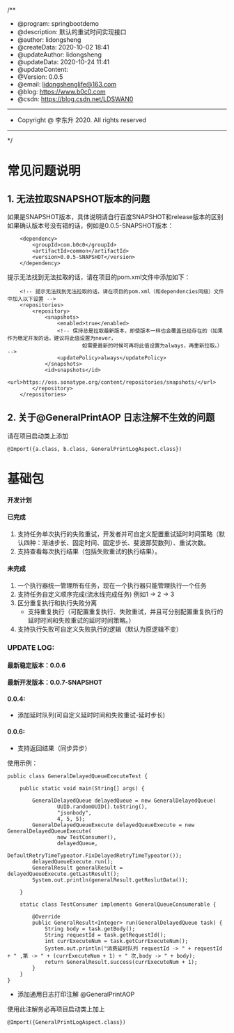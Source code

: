 

/**
 * @program: springbootdemo
 * @description: 默认的重试时间实现接口
 * @author: lidongsheng
 * @createData: 2020-10-02 18:41
 * @updateAuthor: lidongsheng
 * @updateData: 2020-10-24 11:41
 * @updateContent:
 * @Version: 0.0.5
 * @email: lidongshenglife@163.com
 * @blog: https://www.b0c0.com
 * @csdn: https://blog.csdn.net/LDSWAN0
 * ************************************************
 * Copyright @ 李东升 2020. All rights reserved
 * ************************************************
 */

# 常见问题说明

## 1. 无法拉取SNAPSHOT版本的问题
如果是SNAPSHOT版本，具体说明请自行百度SNAPSHOT和release版本的区别
如果确认版本号没有错的话，例如是0.0.5-SNAPSHOT版本：
```
    <dependency>
        <groupId>com.b0c0</groupId>
        <artifactId>common</artifactId>
        <version>0.0.5-SNAPSHOT</version>
    </dependency>
```
提示无法找到无法拉取的话，请在项目的pom.xml文件中添加如下：
```
    <!-- 提示无法找到无法拉取的话，请在项目的pom.xml（和dependencies同级）文件中加入以下设置 -->
    <repositories>
        <repository>
            <snapshots>
                <enabled>true</enabled>
                <!-- 保持总是拉取最新版本，即使版本一样也会覆盖已经存在的（如果作为稳定开发的话，建议将此值设置为never，
                        如需要最新的时候可再将此值设置为always，再重新拉取。） -->
                <updatePolicy>always</updatePolicy>
            </snapshots>
            <id>snapshots</id>
            <url>https://oss.sonatype.org/content/repositories/snapshots/</url>
        </repository>
    </repositories>
```
## 2. 关于@GeneralPrintAOP 日志注解不生效的问题

请在项目启动类上添加

```
@Import({a.class, b.class, GeneralPrintLogAspect.class})
```


 

# 基础包

#### 开发计划

#### 已完成

1. 支持任务单次执行的失败重试，开发者并可自定义配置重试延时时间策略（默认四种：渐进步长、固定时间、固定步长、斐波那契数列）、重试次数。
2. 支持查看每次执行结果（包括失败重试的执行结果）。

#### 未完成
1. 一个执行器统一管理所有任务，现在一个执行器只能管理执行一个任务
2. 支持任务自定义顺序完成(流水线完成任务) 例如1 -> 2 -> 3
3. 区分重复执行和执行失败分离
   * 支持重复执行（可配置重复执行、失败重试，并且可分别配置重复执行的延时时间和失败重试的延时时间策略。）
4. 支持执行失败可自定义失败执行的逻辑（默认为原逻辑不变）

### UPDATE LOG:

#### 最新稳定版本：0.0.6

#### 最新开发版本：0.0.7-SNAPSHOT

#### 0.0.4: 
* 添加延时队列(可自定义延时时间和失败重试-延时步长)

#### 0.0.6: 
* 支持返回结果（同步异步）

使用示例：
```
public class GeneralDelayedQueueExecuteTest {

    public static void main(String[] args) {

        GeneralDelayedQueue delayedQueue = new GeneralDelayedQueue(
                UUID.randomUUID().toString(),
                "jsonbody",
                4, 5, 5);
        GeneralDelayedQueueExecute delayedQueueExecute = new GeneralDelayedQueueExecute(
                new TestConsumer(),
                delayedQueue,
                DefaultRetryTimeTypeator.FixDelayedRetryTimeTypeator());
        delayedQueueExecute.run();
        GeneralResult generalResult = delayedQueueExecute.getLastResult();
        System.out.println(generalResult.getReslutData());

    }

    static class TestConsumer implements GeneralQueueConsumerable {

        @Override
        public GeneralResult<Integer> run(GeneralDelayedQueue task) {
            String body = task.getBody();
            String requestId = task.getRequestId();
            int currExecuteNum = task.getCurrExecuteNum();
            System.out.println("消费延时队列 requestId -> " + requestId + " ,第 -> " + (currExecuteNum + 1) + " 次,body -> " + body);
            return GeneralResult.success(currExecuteNum + 1);
        }
    }
}
```


* 添加通用日志打印注解 @GeneralPrintAOP

使用此注解务必再项目启动类上加上
```
@Import({GeneralPrintLogAspect.class})
```

    
